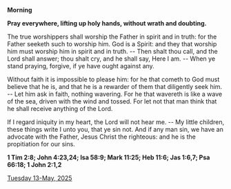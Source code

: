 **Morning**

**Pray everywhere, lifting up holy hands, without wrath and doubting.**
 
The true worshippers shall worship the Father in spirit and in truth: for the Father seeketh such to worship him. God is a Spirit: and they that worship him must worship him in spirit and in truth. -- Then shalt thou call, and the Lord shall answer; thou shalt cry, and he shall say, Here I am. -- When ye stand praying, forgive, if ye have ought against any.
 
Without faith it is impossible to please him: for he that cometh to God must believe that he is, and that he is a rewarder of them that diligently seek him. -- Let him ask in faith, nothing wavering. For he that wavereth is like a wave of the sea, driven with the wind and tossed. For let not that man think that he shall receive anything of the Lord.
 
If I regard iniquity in my heart, the Lord will not hear me. -- My little children, these things write I unto you, that ye sin not. And if any man sin, we have an advocate with the Father, Jesus Christ the righteous: and he is the propitiation for our sins.  

**1 Tim 2:8; John 4:23,24; Isa 58:9; Mark 11:25; Heb 11:6; Jas 1:6,7; Psa 66:18; 1 John 2:1,2**

[Tuesday 13-May, 2025](https://t.me/daily_light)
